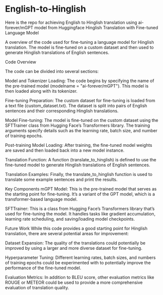 # English-to-Hinglish
Here is the repo for achieving English to Hinglish translation using ai-forever/mGPT model from Huggingface
Hinglish Translation with Fine-tuned Language Model


A overview of the code used for fine-tuning a language model for Hinglish translation. The model is fine-tuned on a custom dataset and then used to generate Hinglish translations of English sentences.

Code Overview

The code can be divided into several sections:

Model and Tokenizer Loading: The code begins by specifying the name of the pre-trained model (modelname = "ai-forever/mGPT"). This model is then loaded along with its tokenizer.

Fine-tuning Preparation: The custom dataset for fine-tuning is loaded from a text file (custom_dataset.txt). The dataset is split into pairs of English sentences and their corresponding Hinglish translations.

Model Fine-tuning: The model is fine-tuned on the custom dataset using the SFTTrainer class from Hugging Face’s Transformers library. The training arguments specify details such as the learning rate, batch size, and number of training epochs.

Post-training Model Loading: After training, the fine-tuned model weights are saved and then loaded back into a new model instance.

Translation Function: A function (translate_to_hinglish) is defined to use the fine-tuned model to generate Hinglish translations of English sentences.

Translation Examples: Finally, the translate_to_hinglish function is used to translate some example sentences and print the results.


Key Components
mGPT Model: This is the pre-trained model that serves as the starting point for fine-tuning. It’s a variant of the GPT model, which is a transformer-based language model.

SFTTrainer: This is a class from Hugging Face’s Transformers library that’s used for fine-tuning the model. It handles tasks like gradient accumulation, learning rate scheduling, and saving/loading model checkpoints.


Future Work
While this code provides a good starting point for Hinglish translation, there are several potential areas for improvement:

Dataset Expansion: The quality of the translations could potentially be improved by using a larger and more diverse dataset for fine-tuning.

Hyperparameter Tuning: Different learning rates, batch sizes, and numbers of training epochs could be experimented with to potentially improve the performance of the fine-tuned model.

Evaluation Metrics: In addition to BLEU score, other evaluation metrics like ROUGE or METEOR could be used to provide a more comprehensive evaluation of translation quality.

